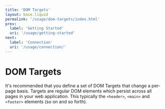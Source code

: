 ```yaml
---
title: 'DOM Targets'
layout: base.liquid
permalink: '/usage/dom-targets/index.html'
prev:
  label: 'Getting Started'
  uri: '/usage/getting-started'
next:
  label: 'Connection'
  uri: '/usage/connection/'
---
```


# DOM Targets

It's recommended that you define a set of DOM Targets that change a per-page basis. Targets are regular DOM elements which persist across all pages in your web application. This typically the `<header>`, `<main>` and `<footer>` elements (so on and so forth).
